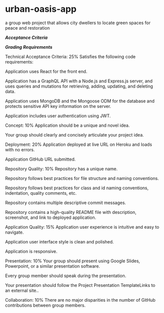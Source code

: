 # urban-oasis-app
a group web project that allows city dwellers to locate green spaces for peace and restoration

***Acceptance Criteria***

***Grading Requirements***

Technical Acceptance Criteria: 25%
Satisfies the following code requirements:

Application uses React for the front end.

Application has a GraphQL API with a Node.js and Express.js server, and uses queries and mutations for retrieving, adding, updating, and deleting data.

Application uses MongoDB and the Mongoose ODM for the database and protects sensitive API key information on the server.

Application includes user authentication using JWT.

Concept: 10%
Application should be a unique and novel idea.

Your group should clearly and concisely articulate your project idea.

Deployment: 20%
Application deployed at live URL on Heroku and loads with no errors.

Application GitHub URL submitted.

Repository Quality: 10%
Repository has a unique name.

Repository follows best practices for file structure and naming conventions.

Repository follows best practices for class and id naming conventions, indentation, quality comments, etc.

Repository contains multiple descriptive commit messages.

Repository contains a high-quality README file with description, screenshot, and link to deployed application.

Application Quality: 15%
Application user experience is intuitive and easy to navigate.

Application user interface style is clean and polished.

Application is responsive.

Presentation: 10%
Your group should present using Google Slides, Powerpoint, or a similar presentation software.

Every group member should speak during the presentation.

Your presentation should follow the Project Presentation TemplateLinks to an external site..

Collaboration: 10%
There are no major disparities in the number of GitHub contributions between group members.
